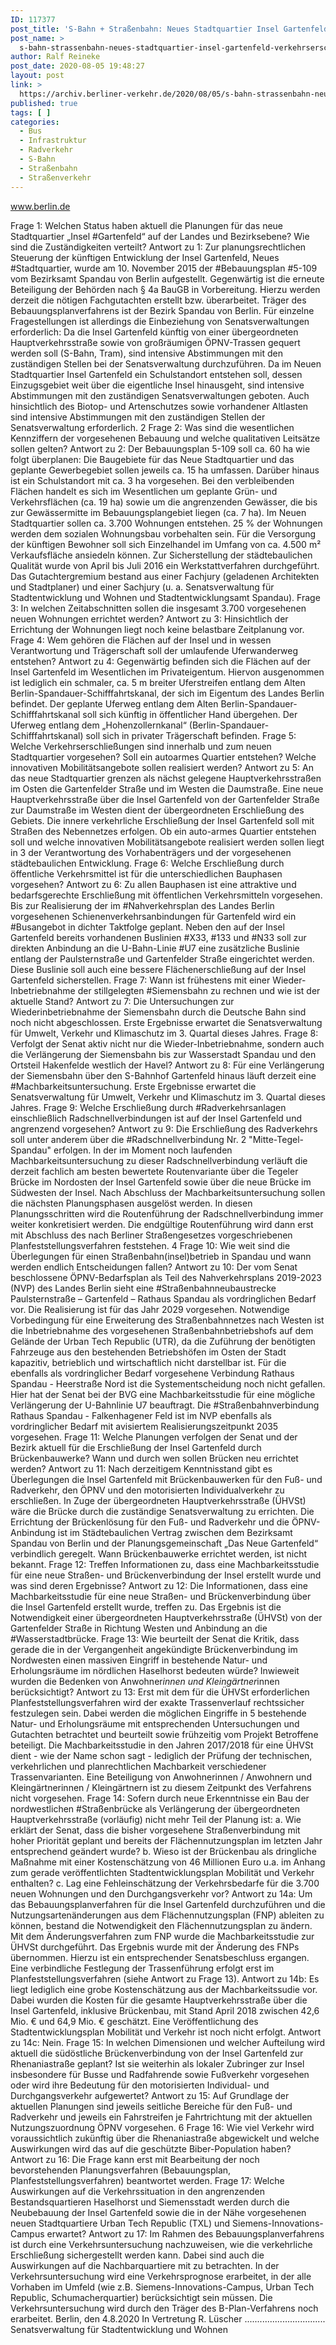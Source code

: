 ```yaml
---
ID: 117377
post_title: 'S-Bahn + Straßenbahn: Neues Stadtquartier Insel Gartenfeld: Verkehrserschließung für 3.700 Wohnungen und Auswirkungen auf die angrenzenden Stadtteile Haselhorst und Siemensstadt, aus Senat'
post_name: >
  s-bahn-strassenbahn-neues-stadtquartier-insel-gartenfeld-verkehrserschliessung-fuer-3-700-wohnungen-und-auswirkungen-auf-die-angrenzenden-stadtteile-haselhorst-und-siemensstadt-aus-senat
author: Ralf Reineke
post_date: 2020-08-05 19:48:27
layout: post
link: >
  https://archiv.berliner-verkehr.de/2020/08/05/s-bahn-strassenbahn-neues-stadtquartier-insel-gartenfeld-verkehrserschliessung-fuer-3-700-wohnungen-und-auswirkungen-auf-die-angrenzenden-stadtteile-haselhorst-und-siemensstadt-aus-senat/
published: true
tags: [ ]
categories:
  - Bus
  - Infrastruktur
  - Radverkehr
  - S-Bahn
  - Straßenbahn
  - Straßenverkehr
---
```

www.berlin.de

Frage 1:
Welchen Status haben aktuell die Planungen für das neue Stadtquartier „Insel #Gartenfeld“ auf der Landes und Bezirksebene? Wie sind die Zuständigkeiten verteilt?
Antwort zu 1:
Zur planungsrechtlichen Steuerung der künftigen Entwicklung der Insel Gartenfeld, Neues
#Stadtquartier, wurde am 10. November 2015 der #Bebauungsplan #5-109 vom Bezirksamt
Spandau von Berlin aufgestellt. Gegenwärtig ist die erneute Beteiligung der Behörden nach
§ 4a BauGB in Vorbereitung. Hierzu werden derzeit die nötigen Fachgutachten erstellt bzw.
überarbeitet.
Träger des Bebauungsplanverfahrens ist der Bezirk Spandau von Berlin. Für einzelne
Fragestellungen ist allerdings die Einbeziehung von Senatsverwaltungen erforderlich: Da
die Insel Gartenfeld künftig von einer übergeordneten Hauptverkehrsstraße sowie von
großräumigen ÖPNV-Trassen gequert werden soll (S-Bahn, Tram), sind intensive
Abstimmungen mit den zuständigen Stellen bei der Senatsverwaltung durchzuführen.
Da im Neuen Stadtquartier Insel Gartenfeld ein Schulstandort entstehen soll, dessen
Einzugsgebiet weit über die eigentliche Insel hinausgeht, sind intensive Abstimmungen mit
den zuständigen Senatsverwaltungen geboten.
Auch hinsichtlich des Biotop- und Artenschutzes sowie vorhandener Altlasten sind intensive
Abstimmungen mit den zuständigen Stellen der Senatsverwaltung erforderlich.
2
Frage 2:
Was sind die wesentlichen Kennziffern der vorgesehenen Bebauung und welche qualitativen Leitsätze sollen
gelten?
Antwort zu 2:
Der Bebauungsplan 5-109 soll ca. 60 ha wie folgt überplanen: Die Baugebiete für das Neue
Stadtquartier und das geplante Gewerbegebiet sollen jeweils ca. 15 ha umfassen. Darüber
hinaus ist ein Schulstandort mit ca. 3 ha vorgesehen. Bei den verbleibenden Flächen
handelt es sich im Wesentlichen um geplante Grün- und Verkehrsflächen (ca. 19 ha) sowie
um die angrenzenden Gewässer, die bis zur Gewässermitte im Bebauungsplangebiet liegen
(ca. 7 ha).
Im Neuen Stadtquartier sollen ca. 3.700 Wohnungen entstehen. 25 % der Wohnungen
werden dem sozialen Wohnungsbau vorbehalten sein. Für die Versorgung der künftigen
Bewohner soll sich Einzelhandel im Umfang von ca. 4.500 m² Verkaufsfläche ansiedeln
können.
Zur Sicherstellung der städtebaulichen Qualität wurde von April bis Juli 2016 ein
Werkstattverfahren durchgeführt. Das Gutachtergremium bestand aus einer Fachjury
(geladenen Architekten und Stadtplaner) und einer Sachjury (u. a. Senatsverwaltung für
Stadtentwicklung und Wohnen und Stadtentwicklungsamt Spandau).
Frage 3:
In welchen Zeitabschnitten sollen die insgesamt 3.700 vorgesehenen neuen Wohnungen errichtet werden?
Antwort zu 3:
Hinsichtlich der Errichtung der Wohnungen liegt noch keine belastbare Zeitplanung vor.
Frage 4:
Wem gehören die Flächen auf der Insel und in wessen Verantwortung und Trägerschaft soll der umlaufende
Uferwanderweg entstehen?
Antwort zu 4:
Gegenwärtig befinden sich die Flächen auf der Insel Gartenfeld im Wesentlichen im
Privateigentum. Hiervon ausgenommen ist lediglich ein schmaler, ca. 5 m breiter
Uferstreifen entlang dem Alten Berlin-Spandauer-Schifffahrtskanal, der sich im Eigentum
des Landes Berlin befindet.
Der geplante Uferweg entlang dem Alten Berlin-Spandauer-Schifffahrtskanal soll sich
künftig in öffentlicher Hand übergehen. Der Uferweg entlang dem „Hohenzollernkanal“
(Berlin-Spandauer-Schifffahrtskanal) soll sich in privater Trägerschaft befinden.
Frage 5:
Welche Verkehrserschließungen sind innerhalb und zum neuen Stadtquartier vorgesehen? Soll ein autoarmes Quartier entstehen? Welche innovativen Mobilitätsangebote sollen realisiert werden?
Antwort zu 5:
An das neue Stadtquartier grenzen als nächst gelegene Hauptverkehrsstraßen im Osten
die Gartenfelder Straße und im Westen die Daumstraße. Eine neue Hauptverkehrsstraße
über die Insel Gartenfeld von der Gartenfelder Straße zur Daumstraße im Westen dient der
übergeordneten Erschließung des Gebiets. Die innere verkehrliche Erschließung der Insel
Gartenfeld soll mit Straßen des Nebennetzes erfolgen. Ob ein auto-armes Quartier
entstehen soll und welche innovativen Mobilitätsangebote realisiert werden sollen liegt in
3
der Verantwortung des Vorhabenträgers und der vorgesehenen städtebaulichen
Entwicklung.
Frage 6:
Welche Erschließung durch öffentliche Verkehrsmittel ist für die unterschiedlichen Bauphasen vorgesehen?
Antwort zu 6:
Zu allen Bauphasen ist eine attraktive und bedarfsgerechte Erschließung mit öffentlichen
Verkehrsmitteln vorgesehen. Bis zur Realisierung der im #Nahverkehrsplan des Landes
Berlin vorgesehenen Schienenverkehrsanbindungen für Gartenfeld wird ein #Busangebot in
dichter Taktfolge geplant. Neben den auf der Insel Gartenfeld bereits vorhandenen Buslinien
#X33, #133 und #N33 soll zur direkten Anbindung an die U-Bahn-Linie #U7 eine zusätzliche
Buslinie entlang der Paulsternstraße und Gartenfelder Straße eingerichtet werden. Diese
Buslinie soll auch eine bessere Flächenerschließung auf der Insel Gartenfeld sicherstellen.
Frage 7:
Wann ist frühestens mit einer Wieder-Inbetriebnahme der stillgelegten #Siemensbahn zu rechnen und wie ist
der aktuelle Stand?
Antwort zu 7:
Die Untersuchungen zur Wiederinbetriebnahme der Siemensbahn durch die Deutsche Bahn
sind noch nicht abgeschlossen. Erste Ergebnisse erwartet die Senatsverwaltung für
Umwelt, Verkehr und Klimaschutz im 3. Quartal dieses Jahres.
Frage 8:
Verfolgt der Senat aktiv nicht nur die Wieder-Inbetriebnahme, sondern auch die Verlängerung der
Siemensbahn bis zur Wasserstadt Spandau und den Ortsteil Hakenfelde westlich der Havel?
Antwort zu 8:
Für eine Verlängerung der Siemensbahn über den S-Bahnhof Gartenfeld hinaus läuft derzeit
eine #Machbarkeitsuntersuchung. Erste Ergebnisse erwartet die Senatsverwaltung für
Umwelt, Verkehr und Klimaschutz im 3. Quartal dieses Jahres.
Frage 9:
Welche Erschließung durch #Radverkehrsanlagen einschließlich Radschnellverbindungen ist auf der Insel
Gartenfeld und angrenzend vorgesehen?
Antwort zu 9:
Die Erschließung des Radverkehrs soll unter anderem über die #Radschnellverbindung Nr.
2 "Mitte-Tegel-Spandau" erfolgen. In der im Moment noch laufenden
Machbarkeitsuntersuchung zu dieser Radschnellverbindung verläuft die derzeit fachlich am
besten bewertete Routenvariante über die Tegeler Brücke im Nordosten der Insel
Gartenfeld sowie über die neue Brücke im Südwesten der Insel.
Nach Abschluss der Machbarkeitsuntersuchung sollen die nächsten Planungsphasen
ausgelöst werden. In diesen Planungsschritten wird die Routenführung der
Radschnellverbindung immer weiter konkretisiert werden. Die endgültige Routenführung
wird dann erst mit Abschluss des nach Berliner Straßengesetzes vorgeschriebenen
Planfeststellungsverfahren feststehen.
4
Frage 10:
Wie weit sind die Überlegungen für einen Straßenbahn(insel)betrieb in Spandau und wann werden endlich
Entscheidungen fallen?
Antwort zu 10:
Der vom Senat beschlossene ÖPNV-Bedarfsplan als Teil des Nahverkehrsplans 2019-2023
(NVP) des Landes Berlin sieht eine #Straßenbahnneubaustrecke Paulsternstraße –
Gartenfeld – Rathaus Spandau als vordringlichen Bedarf vor. Die Realisierung ist für das
Jahr 2029 vorgesehen. Notwendige Vorbedingung für eine Erweiterung des
Straßenbahnnetzes nach Westen ist die Inbetriebnahme des vorgesehenen
Straßenbahnbetriebshofs auf dem Gelände der Urban Tech Republic (UTR), da die
Zuführung der benötigten Fahrzeuge aus den bestehenden Betriebshöfen im Osten der
Stadt kapazitiv, betrieblich und wirtschaftlich nicht darstellbar ist. Für die ebenfalls als
vordringlicher Bedarf vorgesehene Verbindung Rathaus Spandau - Heerstraße Nord ist die
Systementscheidung noch nicht gefallen. Hier hat der Senat bei der BVG eine
Machbarkeitsstudie für eine mögliche Verlängerung der U-Bahnlinie U7 beauftragt. Die
#Straßenbahnverbindung Rathaus Spandau - Falkenhagener Feld ist im NVP ebenfalls als
vordringlicher Bedarf mit avisiertem Realisierungszeitpunkt 2035 vorgesehen.
Frage 11:
Welche Planungen verfolgen der Senat und der Bezirk aktuell für die Erschließung der Insel Gartenfeld durch
Brückenbauwerke? Wann und durch wen sollen Brücken neu errichtet werden?
Antwort zu 11:
Nach derzeitigem Kenntnisstand gibt es Überlegungen die Insel Gartenfeld mit
Brückenbauwerken für den Fuß- und Radverkehr, den ÖPNV und den motorisierten
Individualverkehr zu erschließen. In Zuge der übergeordneten Hauptverkehrsstraße
(ÜHVSt) wäre die Brücke durch die zuständige Senatsverwaltung zu errichten. Die
Errichtung der Brückenlösung für den Fuß- und Radverkehr und die ÖPNV-Anbindung ist
im Städtebaulichen Vertrag zwischen dem Bezirksamt Spandau von Berlin und der
Planungsgemeinschaft „Das Neue Gartenfeld“ verbindlich geregelt. Wann
Brückenbauwerke errichtet werden, ist nicht bekannt.
Frage 12:
Treffen Informationen zu, dass eine Machbarkeitsstudie für eine neue Straßen- und Brückenverbindung der
Insel erstellt wurde und was sind deren Ergebnisse?
Antwort zu 12:
Die Informationen, dass eine Machbarkeitsstudie für eine neue Straßen- und
Brückenverbindung über die Insel Gartenfeld erstellt wurde, treffen zu.
Das Ergebnis ist die Notwendigkeit einer übergeordneten Hauptverkehrsstraße (ÜHVSt)
von der Gartenfelder Straße in Richtung Westen und Anbindung an die #Wasserstadtbrücke.
Frage 13:
Wie beurteilt der Senat die Kritik, dass gerade die in der Vergangenheit angekündigte Brückenverbindung im
Nordwesten einen massiven Eingriff in bestehende Natur- und Erholungsräume im nördlichen Haselhorst
bedeuten würde? Inwieweit wurden die Bedenken von Anwohner*innen und Kleingärtner*innen
berücksichtigt?
Antwort zu 13:
Erst mit dem für die ÜHVSt erforderlichen Planfeststellungsverfahren wird der exakte
Trassenverlauf rechtssicher festzulegen sein. Dabei werden die möglichen Eingriffe in
5
bestehende Natur- und Erholungsräume mit entsprechenden Untersuchungen und
Gutachten betrachtet und beurteilt sowie frühzeitig vom Projekt Betroffene beteiligt.
Die Machbarkeitsstudie in den Jahren 2017/2018 für eine ÜHVSt dient - wie der Name
schon sagt - lediglich der Prüfung der technischen, verkehrlichen und planrechtlichen
Machbarkeit verschiedener Trassenvarianten. Eine Beteiligung von Anwohnerinnen /
Anwohnern und Kleingärtnerinnen / Kleingärtnern ist zu diesem Zeitpunkt des Verfahrens
nicht vorgesehen.
Frage 14:
Sofern durch neue Erkenntnisse ein Bau der nordwestlichen #Straßenbrücke als Verlängerung der
übergeordneten Hauptverkehrsstraße (vorläufig) nicht mehr Teil der Planung ist:
a. Wie erklärt der Senat, dass die bisher vorgesehene Straßenverbindung mit hoher Priorität geplant und
bereits der Flächennutzungsplan im letzten Jahr entsprechend geändert wurde?
b. Wieso ist der Brückenbau als dringliche Maßnahme mit einer Kostenschätzung von 46 Millionen Euro u.a.
im Anhang zum gerade veröffentlichten Stadtentwicklungsplan Mobilität und Verkehr enthalten?
c. Lag eine Fehleinschätzung der Verkehrsbedarfe für die 3.700 neuen Wohnungen und den
Durchgangsverkehr vor?
Antwort zu 14a:
Um das Bebauungsplanverfahren für die Insel Gartenfeld durchzuführen und die
Nutzungsartenänderungen aus dem Flächennutzungsplan (FNP) ableiten zu können,
bestand die Notwendigkeit den Flächennutzungsplan zu ändern. Mit dem
Änderungsverfahren zum FNP wurde die Machbarkeitsstudie zur ÜHVSt durchgeführt. Das
Ergebnis wurde mit der Änderung des FNPs übernommen. Hierzu ist ein entsprechender
Senatsbeschluss ergangen.
Eine verbindliche Festlegung der Trassenführung erfolgt erst im Planfeststellungsverfahren
(siehe Antwort zu Frage 13).
Antwort zu 14b:
Es liegt lediglich eine grobe Kostenschätzung aus der Machbarkeitssudie vor. Dabei wurden
die Kosten für die gesamte Hauptverkehrsstraße über die Insel Gartenfeld, inklusive
Brückenbau, mit Stand April 2018 zwischen 42,6 Mio. € und 64,9 Mio. € geschätzt.
Eine Veröffentlichung des Stadtentwicklungsplan Mobilität und Verkehr ist noch nicht erfolgt.
Antwort zu 14c:
Nein.
Frage 15:
In welchen Dimensionen und welcher Aufteilung wird aktuell die südöstliche Brückenverbindung von der Insel
Gartenfeld zur Rhenaniastraße geplant? Ist sie weiterhin als lokaler Zubringer zur Insel insbesondere für
Busse und Radfahrende sowie Fußverkehr vorgesehen oder wird ihre Bedeutung für den motorisierten
Individual- und Durchgangsverkehr aufgewertet?
Antwort zu 15:
Auf Grundlage der aktuellen Planungen sind jeweils seitliche Bereiche für den Fuß- und
Radverkehr und jeweils ein Fahrstreifen je Fahrtrichtung mit der aktuellen
Nutzungszuordnung ÖPNV vorgesehen.
6
Frage 16:
Wie viel Verkehr wird voraussichtlich zukünftig über die Rhenaniastraße abgewickelt und welche
Auswirkungen wird das auf die geschützte Biber-Population haben?
Antwort zu 16:
Die Frage kann erst mit Bearbeitung der noch bevorstehenden Planungsverfahren
(Bebauungsplan, Planfeststellungsverfahren) beantwortet werden.
Frage 17:
Welche Auswirkungen auf die Verkehrssituation in den angrenzenden Bestandsquartieren Haselhorst und
Siemensstadt werden durch die Neubebauung der Insel Gartenfeld sowie die in der Nähe vorgesehenen
neuen Stadtquartiere Urban Tech Republic (TXL) und Siemens-Innovations-Campus erwartet?
Antwort zu 17:
Im Rahmen des Bebauungsplanverfahrens ist durch eine Verkehrsuntersuchung
nachzuweisen, wie die verkehrliche Erschließung sichergestellt werden kann. Dabei sind
auch die Auswirkungen auf die Nachbarquartiere mit zu betrachten. In der
Verkehrsuntersuchung wird eine Verkehrsprognose erarbeitet, in der alle Vorhaben im
Umfeld (wie z.B. Siemens-Innovations-Campus, Urban Tech Republic,
Schumacherquartier) berücksichtigt sein müssen.
Die Verkehrsuntersuchung wird durch den Träger des B-Plan-Verfahrens noch erarbeitet.
Berlin, den 4.8.2020
In Vertretung
R. Lüscher
................................
Senatsverwaltung für
Stadtentwicklung und Wohnen